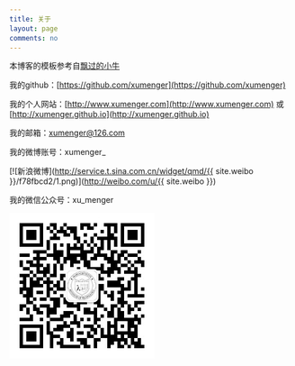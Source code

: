 ```yaml
---
title: 关于
layout: page
comments: no
---
```


本博客的模板参考自[飘过的小牛](http://github.thinkingbar.com/)

我的github：[https://github.com/xumenger](https://github.com/xumenger)

我的个人网站：[http://www.xumenger.com](http://www.xumenger.com) 或 [http://xumenger.github.io](http://xumenger.github.io)

我的邮箱：[xumenger@126.com](xumenger@126.com)

我的微博账号：xumenger\_

[![新浪微博](http://service.t.sina.com.cn/widget/qmd/{{ site.weibo }}/f78fbcd2/1.png)](http://weibo.com/u/{{ site.weibo }})

我的微信公众号：xu\_menger

![image](../media/image/xu_menger.jpg)
